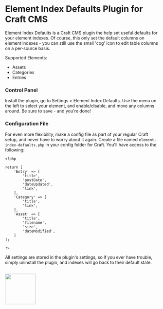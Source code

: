 # Element Index Defaults Plugin for Craft CMS

Element Index Defaults is a Craft CMS plugin the help set useful defaults for your element indexes. Of course, this only set the default columns on element indexes - you can still use the small 'cog' icon to edit table columns on a per-source basis.

Supported Elements:
- Assets
- Categories
- Entries

### Control Panel

Install the plugin, go to Settings > Element Index Defaults. Use the menu on the left to select your element, and enable/disable, and move any columns around. Be sure to save - and you're done!

### Configuration File

For even more flexibility, make a config file as part of your regular Craft setup, and never have to worry about it again. Create a file named `element-index-defaults.php` in your config folder for Craft. You'll have access to the following:

```
<?php

return [
    'Entry' => [
        'title',
        'postDate',
        'dateUpdated',
        'link',
    ],
    'Category' => [
        'title',
        'link',
    ],
    'Asset' => [
        'title',
        'filename',
        'size',
        'dateModified',
    ]
];

?>
```

All settings are stored in the plugin's settings, so if you ever have trouble, simply uninstall the plugin, and indexes will go back to their default state.

<h2></h2>

<a href="https://verbb.io" target="_blank">
  <img width="100" src="https://verbb.io/assets/img/verbb-pill.svg">
</a>

